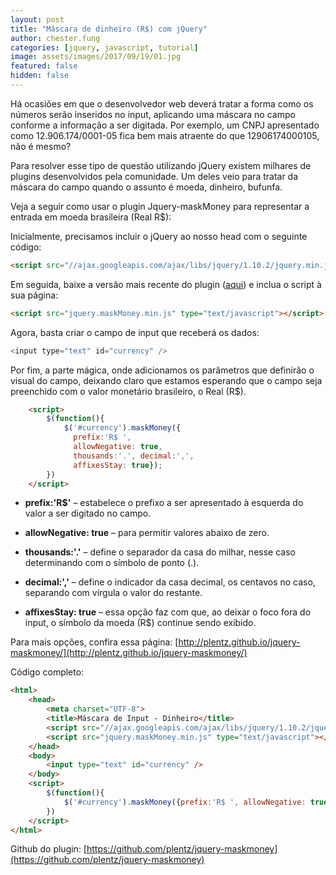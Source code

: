 ```yaml
---
layout: post
title: "Máscara de dinheiro (R$) com jQuery"
author: chester.fung
categories: [jquery, javascript, tutorial]
image: assets/images/2017/09/19/01.jpg
featured: false
hidden: false
---
```


Há ocasiões em que o desenvolvedor web deverá tratar a forma como os números serão inseridos no input, aplicando uma máscara no campo conforme a informação a ser digitada. Por exemplo, um CNPJ apresentado como 12.906.174/0001-05 fica bem mais atraente do que 12906174000105, não é mesmo?

Para resolver esse tipo de questão utilizando jQuery existem milhares de plugins desenvolvidos pela comunidade. Um deles veio para tratar da máscara do campo quando o assunto é moeda, dinheiro, bufunfa.
<!--
Exemplo (digite qualquer valor): <input type="text" id="currency" />
-->
Veja a seguir como usar o plugin Jquery-maskMoney para representar a entrada em moeda brasileira (Real R$):

Inicialmente, precisamos incluir o jQuery ao nosso head com o seguinte código:

```html
<script src="//ajax.googleapis.com/ajax/libs/jquery/1.10.2/jquery.min.js" type="text/javascript"></script>
```

Em seguida, baixe a versão mais recente do plugin ([aqui](https://cdn.rawgit.com/plentz/jquery-maskmoney/master/dist/jquery.maskMoney.min.js)) e inclua o script à sua página:

```html
<script src="jquery.maskMoney.min.js" type="text/javascript"></script>
```

Agora, basta criar o campo de input que receberá os dados:

```js
<input type="text" id="currency" />
```

Por fim, a parte mágica, onde adicionamos os parâmetros que definirão o visual do campo, deixando claro que estamos esperando que o campo seja preenchido com o valor monetário brasileiro, o Real (R$).

```html
    <script>
        $(function(){
            $('#currency').maskMoney({
              prefix:'R$ ',
              allowNegative: true,
              thousands:'.', decimal:',',
              affixesStay: true});
        })
    </script>
```

- **prefix:'R$'** – estabelece o prefixo a ser apresentado à esquerda do valor a ser digitado no campo.

- **allowNegative: true** – para permitir valores abaixo de zero.

- **thousands:'.'** – define o separador da casa do milhar, nesse caso determinando com o símbolo de ponto (.).

- **decimal:','** – define o indicador da casa decimal, os centavos no caso, separando com vírgula o valor do restante.

- **affixesStay: true** – essa opção faz com que, ao deixar o foco fora do input, o símbolo da moeda (R$) continue sendo exibido.

Para mais opções, confira essa página: [http://plentz.github.io/jquery-maskmoney/](http://plentz.github.io/jquery-maskmoney/)

Código completo:

```html
<html>
    <head>
        <meta charset="UTF-8">
        <title>Máscara de Input - Dinheiro</title>
        <script src="//ajax.googleapis.com/ajax/libs/jquery/1.10.2/jquery.min.js" type="text/javascript"></script>
        <script src="jquery.maskMoney.min.js" type="text/javascript"></script>
    </head>
    <body>
        <input type="text" id="currency" />
    </body>
    <script>
        $(function(){
            $('#currency').maskMoney({prefix:'R$ ', allowNegative: true, thousands:'.', decimal:',', affixesStay: true});
        })
    </script>
</html>
```

Github do plugin: [https://github.com/plentz/jquery-maskmoney](https://github.com/plentz/jquery-maskmoney)